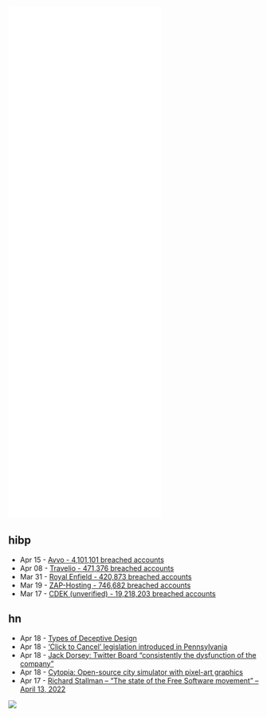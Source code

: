 ![Metrics](https://raw.githubusercontent.com/phixion/phixion/master/metrics.svg)

## hibp

<!--
for https://github.com/phixion/phixion/blob/main/.github/workflows/feeds.yml
-->
<!--START_SECTION:haveibeenpwnd-->
- Apr 15 - [Avvo - 4,101,101 breached accounts](https://haveibeenpwned.com/PwnedWebsites#Avvo)
- Apr 08 - [Travelio - 471,376 breached accounts](https://haveibeenpwned.com/PwnedWebsites#Travelio)
- Mar 31 - [Royal Enfield - 420,873 breached accounts](https://haveibeenpwned.com/PwnedWebsites#RoyalEnfield)
- Mar 19 - [ZAP-Hosting - 746,682 breached accounts](https://haveibeenpwned.com/PwnedWebsites#ZAPHosting)
- Mar 17 - [CDEK (unverified) - 19,218,203 breached accounts](https://haveibeenpwned.com/PwnedWebsites#CDEK)
<!--END_SECTION:haveibeenpwnd-->

## hn

<!--
for https://github.com/phixion/phixion/blob/main/.github/workflows/feeds.yml
-->
<!--START_SECTION:hn-->
- Apr 18 - [Types of Deceptive Design](https://www.deceptive.design/types)
- Apr 18 - [‘Click to Cancel’ legislation introduced in Pennsylvania](https://pahouse.com/InTheNews/NewsRelease/?id=124404)
- Apr 18 - [Jack Dorsey: Twitter Board “consistently the dysfunction of the company”](https://www.forbes.com/sites/abrambrown/2022/04/17/twitter-takeover-musk-dorsey-board-tweets/)
- Apr 18 - [Cytopia: Open-source city simulator with pixel-art graphics](https://github.com/CytopiaTeam/Cytopia)
- Apr 17 - [Richard Stallman – “The state of the Free Software movement” – April 13, 2022](https://lunduke.substack.com/p/richard-stallman-the-state-of-the)
<!--END_SECTION:hn-->

<!--
for https://yhype.me
-->
![](https://hit.yhype.me/github/profile?user_id=13013670)
